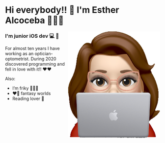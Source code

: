 # Hi everybody!! 👋  I'm Esther Alcoceba  👩🏻‍💻

<img align="right" src="https://raw.githubusercontent.com/EsAlco/EsAlco/master/CoverImage.png">

### I'm junior iOS dev 💻 📱

For almost ten years I have working as an optician-optometrist. During 2020 discovered programming and fell in love with it!! ❤️❤️

Also:

* I’m friky 🦹🏻‍♀️ 
* ❤️‍🔥 fantasy worlds
* Reading lover 📖


